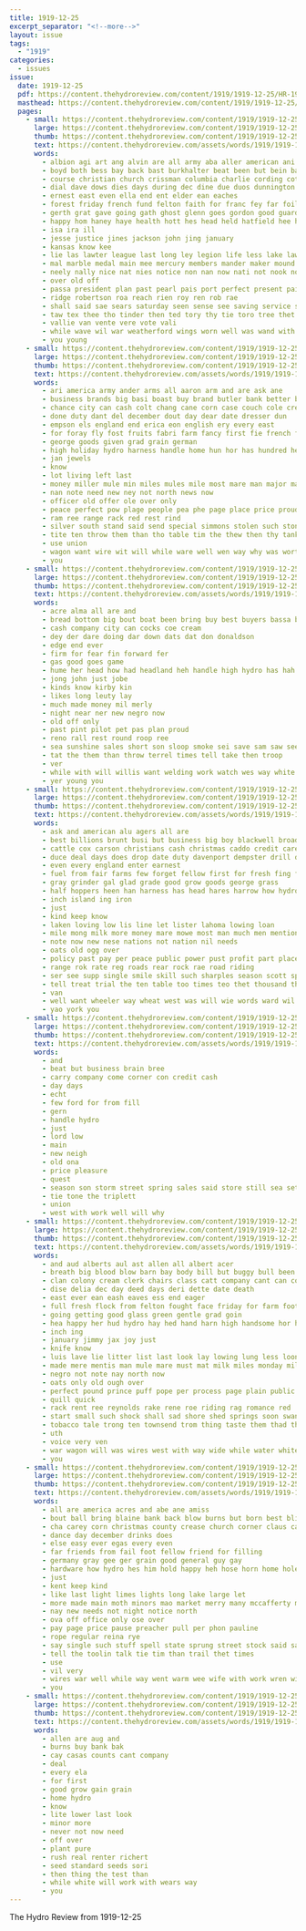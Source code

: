 ```yaml
---
title: 1919-12-25
excerpt_separator: "<!--more-->"
layout: issue
tags:
  - "1919"
categories:
  - issues
issue:
  date: 1919-12-25
  pdf: https://content.thehydroreview.com/content/1919/1919-12-25/HR-1919-12-25.pdf
  masthead: https://content.thehydroreview.com/content/1919/1919-12-25/masthead/HR-1919-12-25.jpg
  pages:
    - small: https://content.thehydroreview.com/content/1919/1919-12-25/small/HR-1919-12-25-01.jpg
      large: https://content.thehydroreview.com/content/1919/1919-12-25/large/HR-1919-12-25-01.jpg
      thumb: https://content.thehydroreview.com/content/1919/1919-12-25/thumbnails/HR-1919-12-25-01.jpg
      text: https://content.thehydroreview.com/assets/words/1919/1919-12-25/HR-1919-12-25-01.txt
      words:
        - albion agi art ang alvin are all army aba aller american ani acy aun aul arn and aya
        - boyd both bess bay back bast burkhalter beat been but bein bands bible babe boon bride boe bai bend bridgeport bei best
        - course christian church crissman columbia charlie cording cotton christmas commander city cant cane chaplain con col cee credit conary
        - dial dave dows dies days during dec dine due duos dunnington dene day date december dal
        - ernest east even ella end ent elder ean eaches
        - forest friday french fund felton faith for franc fey far foil fos famous france fee freedom forth from foe
        - gerth grat gave going gath ghost glenn goes gordon good guard ghering grounds gill gov gal groat gather graham garrison green
        - happy hom haney haye health hott hes head held hatfield hee hunt high hydro has hoi hey henry home him hood hile hons her hon hold hane
        - isa ira ill
        - jesse justice jines jackson john jing january
        - kansas know kee
        - lie las lawter league last long ley legion life less lake lawson left lear lewellen lite lucian len
        - mal marble medal main mee mercury members mander maker mound merry man mature miss mont miller most mba might market martha may marines mera mon maggie mar method
        - neely nally nice nat nies notice non nan now nati not nook noy navy name nor new noblett night nol
        - over old off
        - passa president plan past pearl pais port perfect present pail prais place people police peace prior
        - ridge robertson roa reach rien roy ren rob rae
        - shall said sae sears saturday seen sense see saving service story stands start silo sur small stand street sus school such states seven strong staner sunday sermons spain schag soon save sada sear
        - taw tex thee tho tinder then ted tory thy tie toro tree thet them tell taylor ties thousand tine tua top ton tomer tain teal triplett ten the
        - vallie van vente vere vote vali
        - while wave wil war weatherford wings worn well was wand with wilt weare weeks wily wish want week will walls
        - you young
    - small: https://content.thehydroreview.com/content/1919/1919-12-25/small/HR-1919-12-25-02.jpg
      large: https://content.thehydroreview.com/content/1919/1919-12-25/large/HR-1919-12-25-02.jpg
      thumb: https://content.thehydroreview.com/content/1919/1919-12-25/thumbnails/HR-1919-12-25-02.jpg
      text: https://content.thehydroreview.com/assets/words/1919/1919-12-25/HR-1919-12-25-02.txt
      words:
        - ari america army ander arms all aaron arm and are ask ane
        - business brands big basi boast buy brand butler bank better buff best black burner bran
        - chance city can cash colt chang cane corn case couch cole cream credit chairs certain
        - done duty dant del december dout day dear date dresser dun
        - empson els england end erica eon english ery every east
        - for foray fly fost fruits fabri farm fancy first fie french found front from fore
        - george goods given grad grain german
        - high holiday hydro harness handle home hun hor has hundred head had hand hole
        - jan jewels
        - know
        - lot living left last
        - money miller mule min miles mules mile most mare man major market may monte muti
        - nan note need new ney not north news now
        - officer old offer ole over only
        - peace perfect pow plage people pea phe page place price proud polat public pound par pounds per por pay part pete princess
        - ram ree range rack red rest rind
        - silver south stand said send special simmons stolen such stone sterling share surrey show store sult scott sale seven sincere say stove smooth standard states sewing shir side sell
        - tite ten throw them than tho table tim the thew then thy tank toward
        - use union
        - wagon want wire wit will while ware well wen way why was worthy week wife with world war work wie
        - you
    - small: https://content.thehydroreview.com/content/1919/1919-12-25/small/HR-1919-12-25-03.jpg
      large: https://content.thehydroreview.com/content/1919/1919-12-25/large/HR-1919-12-25-03.jpg
      thumb: https://content.thehydroreview.com/content/1919/1919-12-25/thumbnails/HR-1919-12-25-03.jpg
      text: https://content.thehydroreview.com/assets/words/1919/1919-12-25/HR-1919-12-25-03.txt
      words:
        - acre alma all are and
        - bread bottom big bout boat been bring buy best buyers bassa bros better but bluff business band
        - cash company city can cocks coe cream
        - dey der dare doing dar down dats dat don donaldson
        - edge end ever
        - firm for fear fin forward fer
        - gas good goes game
        - hume her head how had headland heh handle high hydro has hah
        - jong john just jobe
        - kinds know kirby kin
        - likes long leuty lay
        - much made money mil merly
        - night near ner new negro now
        - old off only
        - past pint pilot pet pas plan proud
        - reno rall rest round roop ree
        - sea sunshine sales short son sloop smoke sei save sam saw see shakes station sah sale
        - tat the them than throw terrel times tell take then troop
        - ver
        - while with will willis want welding work watch wes way white
        - yer young you
    - small: https://content.thehydroreview.com/content/1919/1919-12-25/small/HR-1919-12-25-04.jpg
      large: https://content.thehydroreview.com/content/1919/1919-12-25/large/HR-1919-12-25-04.jpg
      thumb: https://content.thehydroreview.com/content/1919/1919-12-25/thumbnails/HR-1919-12-25-04.jpg
      text: https://content.thehydroreview.com/assets/words/1919/1919-12-25/HR-1919-12-25-04.txt
      words:
        - ask and american alu agers all are
        - best billions brunt busi but business big boy blackwell broadway banker bridgeport boys bay bank bin been
        - cattle cox carson christians cash christmas caddo credit care county comi can clerk con cutter clyde courage cook cost constant
        - duce deal days does drop date duty davenport dempster drill daily day den dec done double
        - even every england enter earnest
        - fuel from fair farms few forget fellow first for fresh fing fairly france farm
        - gray grinder gal glad grade good grow goods george grass
        - half hoppers heen han harness has head hares harrow how hydro horse high had hold hand hoard him
        - inch island ing iron
        - just
        - kind keep know
        - laken loving low lis line let lister lahoma lowing loan
        - mile mong milk more money mare mowe most man much men mention monday must many miles mild
        - note now new nese nations not nation nil needs
        - oats old ogg over
        - policy past pay per peace public power pust profit part place pace present proud
        - range rok rate reg roads rear rock rae road riding
        - ser see supp single smile skill such sharples season scott spring sudan state saw stand stoy south slove slon set supply stuff service sell states sewing sale son street stoves
        - tell treat trial the ten table too times teo thet thousand than town
        - van
        - well want wheeler way wheat west was will wie words ward wil with winters work winter wood war world why
        - yao york you
    - small: https://content.thehydroreview.com/content/1919/1919-12-25/small/HR-1919-12-25-05.jpg
      large: https://content.thehydroreview.com/content/1919/1919-12-25/large/HR-1919-12-25-05.jpg
      thumb: https://content.thehydroreview.com/content/1919/1919-12-25/thumbnails/HR-1919-12-25-05.jpg
      text: https://content.thehydroreview.com/assets/words/1919/1919-12-25/HR-1919-12-25-05.txt
      words:
        - and
        - beat but business brain bree
        - carry company come corner con credit cash
        - day days
        - echt
        - few ford for from fill
        - gern
        - handle hydro
        - just
        - lord low
        - main
        - new neigh
        - old ona
        - price pleasure
        - quest
        - season son storm street spring sales said store still sea settle
        - tie tone the triplett
        - union
        - west with work well will why
    - small: https://content.thehydroreview.com/content/1919/1919-12-25/small/HR-1919-12-25-06.jpg
      large: https://content.thehydroreview.com/content/1919/1919-12-25/large/HR-1919-12-25-06.jpg
      thumb: https://content.thehydroreview.com/content/1919/1919-12-25/thumbnails/HR-1919-12-25-06.jpg
      text: https://content.thehydroreview.com/assets/words/1919/1919-12-25/HR-1919-12-25-06.txt
      words:
        - and aud alberts aul ast allen all albert acer
        - breath big blood blow barn bay body bill but buggy bull been boat brain beatrice black break blackhawk better
        - clan colony cream clerk chairs class catt company cant can cot
        - dise delia dec day deed days deri dette date death
        - east ever ean eash eaves ess end eager
        - full fresh flock from felton fought face friday for farm foot fellow fire fruit flight
        - going getting good glass green gentle grad goin
        - hea happy her hud hydro hay hed hand harn high handsome hor him had head hind how hin hands home
        - inch ing
        - january jimmy jax joy just
        - knife know
        - luis lave lie litter list last look lay lowing lung less loon like
        - made mere mentis man mule mare must mat milk miles monday miller mile
        - negro not note nay north now
        - oats only old ough over
        - perfect pound prince puff pope per process page plain public pla
        - quill quick
        - rack rent ree reynolds rake rene roe riding rag romance red
        - start small such shock shall sad shore shed springs soon swan san stone span spring side sumi set still she stalk sal six seed sled sell sewing south sale stacks stall stove stand straw steamer
        - tobacco tale trong ten townsend trom thing taste them thad the tin ting top too tell
        - uth
        - voice very ven
        - war wagon will was wires west with way wide while water white wes words weatherford
        - you
    - small: https://content.thehydroreview.com/content/1919/1919-12-25/small/HR-1919-12-25-07.jpg
      large: https://content.thehydroreview.com/content/1919/1919-12-25/large/HR-1919-12-25-07.jpg
      thumb: https://content.thehydroreview.com/content/1919/1919-12-25/thumbnails/HR-1919-12-25-07.jpg
      text: https://content.thehydroreview.com/assets/words/1919/1919-12-25/HR-1919-12-25-07.txt
      words:
        - all are america acres and abe ane amiss
        - bout ball bring blaine bank back blow burns but born best blink been bill
        - cha carey corn christmas county crease church corner claus came cold cool chin clancy cost can court
        - dance day december drinks does
        - else easy ever egas every even
        - far friends from fail foot fellow friend for filling
        - germany gray gee ger grain good general guy gay
        - hardware how hydro hes him hold happy heh hose horn home hole hick has helin house human henke had
        - just
        - kent keep kind
        - like last light limes lights long lake large let
        - more made main moth minors mao market merry many mccafferty might man
        - nay new needs not night notice north
        - ova off office only ose over
        - pay page price pause preacher pull per phon pauline
        - rope regular reina rye
        - say single such stuff spell state sprung street stock said sale sell summer santa stand
        - tell the toolin talk tie tim than trail thet times
        - use
        - vil very
        - wires war well while way went warm wee wife with work wren will want wait white williams was wager winter
        - you
    - small: https://content.thehydroreview.com/content/1919/1919-12-25/small/HR-1919-12-25-08.jpg
      large: https://content.thehydroreview.com/content/1919/1919-12-25/large/HR-1919-12-25-08.jpg
      thumb: https://content.thehydroreview.com/content/1919/1919-12-25/thumbnails/HR-1919-12-25-08.jpg
      text: https://content.thehydroreview.com/assets/words/1919/1919-12-25/HR-1919-12-25-08.txt
      words:
        - allen are aug and
        - burns buy bank bak
        - cay casas counts cant company
        - deal
        - every ela
        - for first
        - good grow gain grain
        - home hydro
        - know
        - lite lower last look
        - minor more
        - never not now need
        - off over
        - plant pure
        - rush real renter richert
        - seed standard seeds sori
        - then thing the test than
        - while white will work with wears way
        - you
---
```


The Hydro Review from 1919-12-25

<!--more-->

